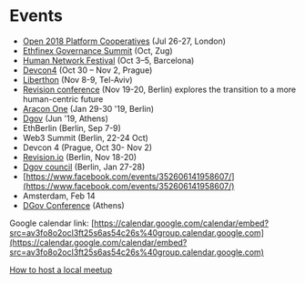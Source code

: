 # Events

* [Open 2018 Platform Cooperatives](https://2018.open.coop/) \(Jul 26-27, London\)
* ​[Ethfinex Governance Summit](https://summit.ethfinex.com/) \(Oct, Zug\)
* [Human Network Festival](https://humannetworksfestival.ouishare.net/) \(Oct 3–5, Barcelona\)
* [Devcon4](https://devcon4.ethereum.org) \(Oct 30 – Nov 2, Prague\)
* [Liberthon](https://www.liberthon.org/) \(Nov 8-9, Tel-Aviv\)
* [Revision conference](https://revision.io/) \(Nov 19-20, Berlin\) explores the transition to a more human-centric future
* ​[Aracon One](https://aracon.one/) \(Jan 29-30  '19, Berlin\)
* ​[Dgov](https://dgov.earth/) \(Jun '19, Athens\)
* EthBerlin \(Berlin, Sep 7-9\)
* Web3 Summit \(Berlin, 22-24 Oct\)
* Devcon 4 \(Prague, Oct 30- Nov 2\)
* [Revision.io](http://revision.io/) \(Berlin, Nov 18-20\)
* [Dgov council](https://wiki.dgov.foundation/events/dgov-community-council) \(Berlin, Jan 27-28\)
* [https://www.facebook.com/events/352606141958607/](https://www.facebook.com/events/352606141958607/)
* Amsterdam, Feb 14
* [DGov Conference](https://dgov.foundation/conference) \(Athens\)

Google calendar link: [https://calendar.google.com/calendar/embed?src=av3fo8o2ocl3ft25s6as54c26s%40group.calendar.google.com](https://calendar.google.com/calendar/embed?src=av3fo8o2ocl3ft25s6as54c26s%40group.calendar.google.com)

[How to host a local meetup](https://wiki.dgov.foundation/meetups)

